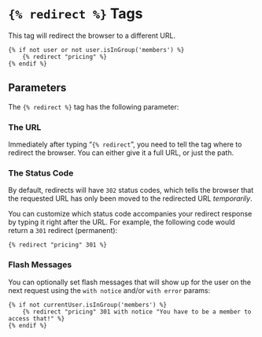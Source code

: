 # `{% redirect %}` Tags

This tag will redirect the browser to a different URL.

```twig
{% if not user or not user.isInGroup('members') %}
    {% redirect "pricing" %}
{% endif %}
```

## Parameters

The `{% redirect %}` tag has the following parameter:

### The URL

Immediately after typing “`{% redirect`”, you need to tell the tag where to redirect the browser. You can either give it a full URL, or just the path.

### The Status Code

By default, redirects will have `302` status codes, which tells the browser that the requested URL has only been moved to the redirected URL *temporarily*.

You can customize which status code accompanies your redirect response by typing it right after the URL. For example, the following code would return a `301` redirect (permanent):

```twig
{% redirect "pricing" 301 %}
```

### Flash Messages

You can optionally set flash messages that will show up for the user on the next request using the `with notice` and/or `with error` params:

```twig
{% if not currentUser.isInGroup('members') %}
    {% redirect "pricing" 301 with notice "You have to be a member to access that!" %}
{% endif %}
```